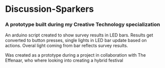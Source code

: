 # Discussion-Sparkers

### A prototype built during my Creative Technology specialization

An arduino script created to show survey results in LED bars. Results get converted to button presses,
single lights in LED bar update based on actions. Overal light coming from bar reflects survey results.

Was created as a prototype during a project in collaboration with The Effenaar, who where looking into creating a hybrid festival
